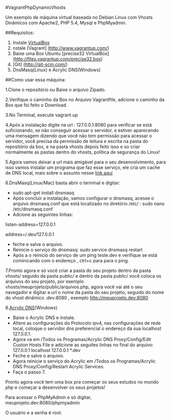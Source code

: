 #VagrantPhpDynamicVhosts

Um exemplo de máquina virtual baseada no Debian Linux com Vhosts Dinâmicos com Apache2, PHP 5.4, Mysql e PhpMyadmin.

##Requisitos:

1.	Instale [VirtualBox](https://www.virtualbox.org/wiki/Downloads)
2.	nstale [Vagrant] (http://www.vagrantup.com/)
3.	Baixe uma Box Ubuntu [precise32 VirtualBox] (http://files.vagrantup.com/precise32.box)
4.	[Git] (http://git-scm.com/)
5.	DnsMasq(Linux) e Acrylic DNS(Windows)

##Como usar essa máquina:

1.Clone o repositório ou Baixe o arquivo Zipado.

2.Verifique o caminho da Box no Arquivo Vagrantfile, adcione o caminho da Box que foi feito o Download.

3.No Terminal, execute vagrant up

4.Após a instalação digite na url : 127.0.0.1:8080 para verificar se está suficionando, se não conseguir acessar o servidor, 
e estiver aparecendo uma mensagem dizendo que você não tem permissão para acessar o servidor, você precisa da permissão
de leitura e escrita na pasta do repositório da box, e na pasta vhosts depois feito isso e so criar normalmente as 
pastas dentro do vhosts, política de segurança do Linux!

5.Agora vamos deixar a url mais amigável para o seu desenvolvimento, para isso vamos instalar um programa que faz esse serviço, 
ele cria um cache de DNS local, mais sobre o assunto nesse [link aqui](http://blog.davidsonpaulo.com/2012/08/como-usar-o-dnsmasq-para-criar-um-cache-de-dns-local.html)

6.DnsMasq(Linux/Mac) basta abrir o terminal e digitar: 
* sudo apt-get install dnsmasq
* Após concluir a instalação, vamos configurar o dnsmasq, acesse o arquivo dnsmasq.conf que está localizado no diretório /etc/ : sudo nano /etc/dnsmasq.conf
* Adcione as seguintes linhas: 

listen-address=127.0.0.1

address=/.dev/127.0.0.1

* feche e salve o arquivo.
* Reinicie o serviço do dnsmasq: sudo service dnsmasq restart
* Após a o reinicio do serviço  de um ping teste.dev e verifique se está cominicando com o endereço , ctrl+c para para o ping.

7.Pronto agora e só você criar a pasta do seu projeto dentro da pasta vhosts/ seguido da pasta public/ e dentro da pasta public/ você coloca os arquivos do seu projeto, por exemplo vhosts/meuprojeto/public/arquivos.php, agora você vai até o seu navegador e digitar a url o nome da pasta do seu projeto, seguido do nome do vhost dinâmico .dev:8080 , exemplo http://meuprojeto.dev:8080

8.[Acrylic DNS](http://sourceforge.net/projects/acrylic/)(Windows)
* Baixe o Acrylic DNS e instale.
* Altere as configurações do Protocolo ipv4, nas configurações de rede local, coloque o servidor dns preferencial o endereço da sua localhost 127.0.0.1.
* Agora va em /Todos os Programas/Acrylic DNS Proxy/Config/Edit Custon Hosts File e adicione as seguites linhas no final do arquivo: 
127.0.0.1 localhost
127.0.0.1 *.dev
* Feche e salve o arquivo.
* Agora reinicie o serviço do Acrylic em /Todos os Programas/Acrylic DNS Proxy/Config/Restart Acrylic Services.
* Faça o passo 7.

Pronto agora você tem uma box pra começar os seus estudos no mundo php e começar a desenvolver os seus projetos!

Para acessar o PhpMyAdmin e só digitar, meuprojeto.dev:8080/phpmyadmin

O usuário e a senha é root.
